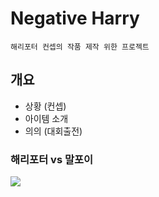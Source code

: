 # Negative Harry

```
해리포터 컨셉의 작품 제작 위한 프로젝트
```

## 개요
* 상황 (컨셉)
* 아이템 소개
* 의의 (대회출전)


### 해리포터 vs 말포이

<img src="https://user-images.githubusercontent.com/48713654/69543384-d63a9880-0fd0-11ea-90de-ccd8b5a4a00a.png">

